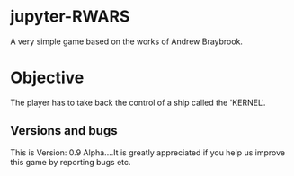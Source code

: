 # jupyter-RWARS
A very simple game based on the works of Andrew Braybrook.
# Objective
The player has to take back the control of a ship called the 'KERNEL'.
## Versions and bugs
This is Version: 0.9 Alpha....It is greatly appreciated if you help us improve this game by reporting bugs etc.

